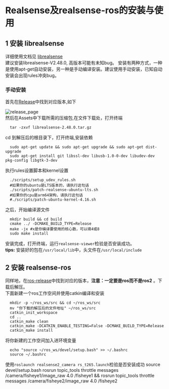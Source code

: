 # Realsense及realsense-ros的安装与使用

## 1 安装 librealsense

详细使用文档见 [librealsense](https://github.com/IntelRealSense/librealsense)  
建议安装librealsense-V2.48.0,  高版本可能有未知bug。 安装有两种方式，一种是使用apt-get自动安装，另一种是手动编译安装。建议使用手动安装，已知自动安装会出现rules冲突bug。

### 手动安装

首先在[Release](https://github.com/IntelRealSense/librealsense/releases)中找到对应版本,如下

![release_page](/image_realsense/release_page.png "release")  
然后在Assets中下载所需的压缩包,在文件下载处，打开终端
```
  tar -zxvf librealsense-2.48.0.tar.gz
```
cd 到解压后的根目录下，打开终端,安装依赖
```
  sudo apt-get update && sudo apt-get upgrade && sudo apt-get dist-upgrade  
  sudo apt-get install git libssl-dev libusb-1.0-0-dev libudev-dev pkg-config libgtk-3-dev
```
执行rules设置脚本和kernel设置
```
  ./scripts/setup_udev_rules.sh
  #如果你的ubuntu是LTS版本的，请执行这句话
  ./scripts/patch-realsense-ubuntu-lts.sh
  #如果你的cpu是arm64架构，请执行这句话
  #./scripts/patch-ubuntu-kernel-4.16.sh
```
之后，开始编译源文件
```
  mkdir build && cd build
  cmake ../ -DCMAKE_BUILD_TYPE=Release
  make -jx #x是你编译要使用的核心数，可以填4或8
  sudo make install
```
安装完成，打开终端，运行`realsense-viewer`检验是否安装成功。  
**tips:** 安装好的包在`/usr/local/lib`中，头文件在`/usr/local/include`

## 2 安装 realsense-ros
同样地，在[ros-release](https://github.com/IntelRealSense/realsense-ros/releases)中找到对应的版本，**注意：一定要是ros而不是ros2** 。下载后解压。  
下面新建一个ros工作空间并使用catkin编译和安装
```
  mkdir -p ~/ros_ws/src && cd ~/ros_ws/src
  mv "你下载的解压后的文件地址" ~/ros_ws/src
  catkin_init_workspace
  cd ..
  catkin_make clean
  catkin_make -DCATKIN_ENABLE_TESTING=False -DCMAKE_BUILD_TYPE=Release
  catkin_make install
```
将你新建的工作空间加入进环境变量
```
  echo "source ~/ros_ws/devel/setup.bash" >> ~/.bashrc
  source ~/.bashrc
```
使用`roslaunch realsense2_camera rs_t265.launch`检验是否安装成功
source devel/setup.bash
rosrun topic_tools throttle messages /camera/fisheye1/image_raw 4.0 /fisheye1 && rosrun topic_tools throttle messages /camera/fisheye2/image_raw 4.0 /fisheye2